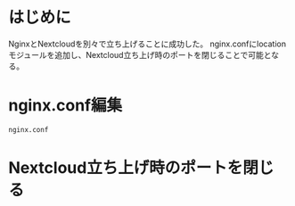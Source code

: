 # はじめに
NginxとNextcloudを別々で立ち上げることに成功した。
nginx.confにlocationモジュールを追加し、Nextcloud立ち上げ時のポートを閉じることで可能となる。

# nginx.conf編集
`nginx.conf`

# Nextcloud立ち上げ時のポートを閉じる
